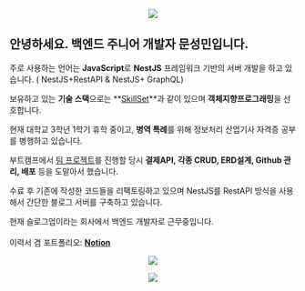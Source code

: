 <p align="center">

<img src="https://capsule-render.vercel.app/api?type=slice&color=gradient&text=%20Antipiebse%20%20&height=200&fontSize=100" />

</p>

## 안녕하세요. **백엔드** 주니어 개발자 문성민입니다.

주로 사용하는 언어는 **JavaScript**로 **NestJS** 프레임워크 기반의 서버 개발을 하고 있습니다. ( NestJS+RestAPI & NestJS+ GraphQL)

보유하고 있는 **기술 스택**으로는 **[SkillSet](https://www.notion.so/822d32ab37ca4ba1a2cf9f22869c5357)**과 같이 있으며 **객체지향프로그래밍**을 선호합니다.

현재 대학교 3학년 1학기 휴학 중이고, **병역 특례**를 위해 정보처리 산업기사 자격증 공부를 병행하고 있습니다. 

부트캠프에서 [팀 프로젝트](https://www.notion.so/Keystom-949b5b695de045baa2cf78c453ffb7b9)를 진행할 당시 **결제API, 각종 CRUD, ERD설계, Github 관리, 배포** 등을 도맡아서 했습니다. 

수료 후 기존에 작성한 코드들을 리팩토링하고 있으며 NestJS를 RestAPI 방식을 사용해서 간단한 블로그 서버를 구축하고 있습니다.

현재 슬로그업이라는 회사에서 백엔드 개발자로 근무중입니다.
<br>
<br>
이력서 겸 포트폴리오: **[Notion](https://childlike-cirrus-86c.notion.site/822d32ab37ca4ba1a2cf9f22869c5357)**
<p align="center">

<img src="https://github-readme-stats.vercel.app/api?username=antipiebse&show_icons=true&theme=tokyonight">

</p>

<p align="center">

<img src="https://github-readme-stats.vercel.app/api/top-langs/?username=antipiebse&layout=compact&theme=merko">

</p>

